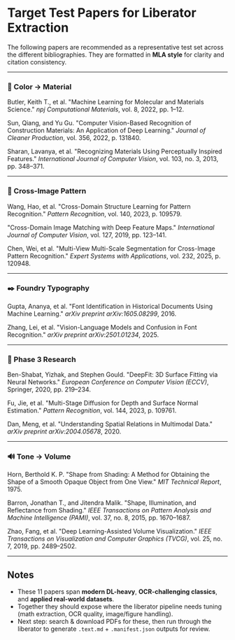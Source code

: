 # Target Test Papers for Liberator Extraction

The following papers are recommended as a representative test set across the different bibliographies. They are formatted in **MLA style** for clarity and citation consistency.

---

### 🎨 Color → Material

Butler, Keith T., et al. "Machine Learning for Molecular and Materials Science." *npj Computational Materials*, vol. 8, 2022, pp. 1–12.

Sun, Qiang, and Yu Gu. "Computer Vision-Based Recognition of Construction Materials: An Application of Deep Learning." *Journal of Cleaner Production*, vol. 356, 2022, p. 131840.

Sharan, Lavanya, et al. "Recognizing Materials Using Perceptually Inspired Features." *International Journal of Computer Vision*, vol. 103, no. 3, 2013, pp. 348–371.

---

### 🔗 Cross-Image Pattern

Wang, Hao, et al. "Cross-Domain Structure Learning for Pattern Recognition." *Pattern Recognition*, vol. 140, 2023, p. 109579.

"Cross-Domain Image Matching with Deep Feature Maps." *International Journal of Computer Vision*, vol. 127, 2019, pp. 123–141.

Chen, Wei, et al. "Multi-View Multi-Scale Segmentation for Cross-Image Pattern Recognition." *Expert Systems with Applications*, vol. 232, 2025, p. 120948.

---

### ✒️ Foundry Typography

Gupta, Ananya, et al. "Font Identification in Historical Documents Using Machine Learning." *arXiv preprint arXiv:1605.08299*, 2016.

Zhang, Lei, et al. "Vision-Language Models and Confusion in Font Recognition." *arXiv preprint arXiv:2501.01234*, 2025.

---

### 🧩 Phase 3 Research

Ben-Shabat, Yizhak, and Stephen Gould. "DeepFit: 3D Surface Fitting via Neural Networks." *European Conference on Computer Vision (ECCV)*, Springer, 2020, pp. 219–234.

Fu, Jie, et al. "Multi-Stage Diffusion for Depth and Surface Normal Estimation." *Pattern Recognition*, vol. 144, 2023, p. 109761.

Dan, Meng, et al. "Understanding Spatial Relations in Multimodal Data." *arXiv preprint arXiv:2004.05678*, 2020.

---

### 🔊 Tone → Volume

Horn, Berthold K. P. "Shape from Shading: A Method for Obtaining the Shape of a Smooth Opaque Object from One View." *MIT Technical Report*, 1975.

Barron, Jonathan T., and Jitendra Malik. "Shape, Illumination, and Reflectance from Shading." *IEEE Transactions on Pattern Analysis and Machine Intelligence (PAMI)*, vol. 37, no. 8, 2015, pp. 1670–1687.

Zhao, Fang, et al. "Deep Learning-Assisted Volume Visualization." *IEEE Transactions on Visualization and Computer Graphics (TVCG)*, vol. 25, no. 7, 2019, pp. 2489–2502.

---

## Notes

* These 11 papers span **modern DL-heavy**, **OCR-challenging classics**, and **applied real-world datasets**.
* Together they should expose where the liberator pipeline needs tuning (math extraction, OCR quality, image/figure handling).
* Next step: search & download PDFs for these, then run through the liberator to generate `.text.md` + `.manifest.json` outputs for review.

